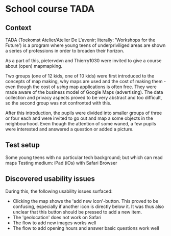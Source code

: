 # School course TADA

## Context

TADA (Toekomst Atelier/Atelier De L'avenir; literally: 'Workshops for the Future') is a program where young teens of underpriviliged areas are shown a series of professions in order to broaden their horizon.

As a part of this, pietervdvn and Thierry1030 were invited to give a course about (open) mapmapking.

Two groups (one of 12 kids, one of 10 kids) were first introduced to the concepts of map making, why maps are used and the cost of making them - even though the cost of _using_ map applications is often free. They were made aware of the business model of Google Maps (advertising). The data collection and privacy aspects proved to be very abstract and too difficult, so the second group was not confronted with this.

After this introduction, the pupils were divided into smaller groups of three or four each and were invited to go out and map a some objects in the neighbourhood.
Even though the attention of some waned, a few pupils were interested and answered a question or added a picture.

## Test setup

Some young teens with no particular tech background; but which can read maps
Testing medium: iPad (iOs) with Safari Browser

## Discovered usability issues

During this, the following usability issues surfaced:

- Clicking the map shows the 'add new icon'-button. This proved to be confusing, especially if another icon is directly below it. It was thus also unclear that this button should be pressed to add a new item.
- The 'geolocation' does not work on Safari
- The flow to add new images works well
- The flow to add opening hours and answer basic questions work well 
